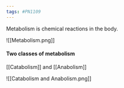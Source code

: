 ```yaml
---
tags: #PN1109
---
```


Metabolism is chemical reactions in the body.

![[Metabolism.png]]

#### Two classes of metabolism

[[Catabolism]]  and [[Anabolism]]

![[Catabolism and Anabolism.png]]
